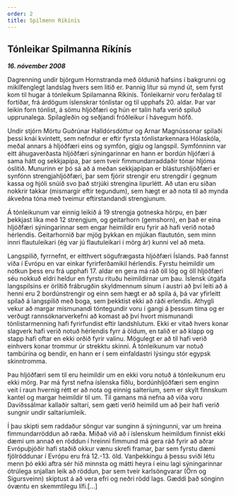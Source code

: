 ```yaml
---
order: 2
title: Spilmenn Ríkínís
---
```


## Tónleikar Spilmanna Ríkínís

***16. nóvember 2008***

Dagrenning undir björgum Hornstranda með öldunið hafsins í bakgrunni og mikilfenglegt landslag hvers sem litið er. Þannig lítur sú mynd út, sem fyrst kom til hugar á tónleikum Spilamanna Ríkínís. Tónleikarnir voru ferðalag til fortíðar, frá árdögum íslenskrar tónlistar og til upphafs 20. aldar. Þar var leikin forn tónlist, á sömu hljóðfæri og hún er talin hafa verið spiluð upprunalega. Spilagleðin og seðjandi fróðleikur í hávegum höfð.

Undir stjórn Mörtu Guðrúnar Halldórsdóttur og Arnar Magnússonar spilaði þessi knái kvintett, sem nefndur er eftir fyrsta tónlistarkennara Hólaskóla, meðal annars á hljóðfæri eins og symfón, gígju og langspil. Symfónninn var eitt áhugaverðasta hljóðfæri sýningarinnar en hann er bordún hljófæri á sama hátt og sekkjapípa, þar sem tveir fimmundarraddaðir tónar hljóma óslitið. Munurinn er þó sá að á meðan sekkjapípan er blásturshljóðfæri er synfónn strengjahljóðfæri, þar sem fjórir strengir eru strengdir í gegnum kassa og hjóli snúið svo það strjúki strengina lipurlétt. Að utan eru síðan nokkrir takkar (mismargir eftir tegundum), sem hægt er að nota til að mynda ákveðna tóna með tveimur eftirstandandi strengjunum.

Á tónleikunum var einnig leikið á 19 strengja gotneska hörpu, en þær þekkjast líka með 12 strengjum, og geitarhorn (gemshorn), en það er eina hljóðfæri sýningarinnar sem engar heimildir eru fyrir að hafi verið notað hérlendis. Geitarhornið bar mjög þykkan en mjúkan flaututón, sem minn innri flautuleikari (ég var jú flautuleikari í mörg ár) kunni vel að meta.

Langspilið, fyrrnefnt, er eitthvert sögufrægasta hljóðfæri Íslands. Það fannst víða í Evrópu en var einkar fyrirferðamikil hérlendis. Fyrstu heimildir um notkun þess eru frá upphafi 17. aldar en gera má ráð öll lög og öll hljóðfæri séu nokkuð eldri heldur en fyrstu rituðu heimildirnar um þau. Íslensk útgáfa langspilsins er örlítið frábrugðin skyldmennum sínum í austri að því leiti að á henni eru 2 bordúnstrengir og einn sem hægt er að spila á, þá var yfirleitt spilað á langspilið með boga, sem þekktist ekki að ráði erlendis. Athygli vekur að margar mismunandi tóntegundir voru í gangi á þessum tíma og er verðugt rannsóknarverkefni að komast að því hvort mismunandi tónlistarmenning hafi fyrirfundist eftir landshlutum.
Ekki er vitað hvers konar slagverk hafi verið notuð hérlendis fyrr á öldum, en talið er að klapp og stapp hafi oftar en ekki orðið fyrir valinu. Mögulegt er að til hafi verið einhvers konar trommur úr strekktu skinni. Á tónleikunum var notuð tambúrína og bendír, en hann er í sem einfaldastri lýsingu stór egypsk skinntromma.

Þau hljóðfæri sem til eru heimildir um en ekki voru notuð á tónleikunum eru ekki mörg. Þar má fyrst nefna íslenska fiðlu, bordúnhljóðfæri sem enginn veit í raun hvernig rétt er að nota og einnig salteríum, sem er skylt finnskum kantel og margar heimildir til um. Til gamans má nefna að víða voru Davíðssálmar kallaðir saltarí, sem gæti verið heimild um að þeir hafi verið sungnir undir saltaríumleik.

Í þau skipti sem raddaður söngur var sunginn á sýningunni, var um hreina fimmundarröddun að ræða. Miðað við að í íslenskum heimildum finnist ekki dæmi um annað en röddun í hreinni fimmund má gera ráð fyrir að aðrar Evrópuþjóðir hafi staðið okkur vænu skrefi framar, þar sem fyrstu dæmi fjölröddunar í Evrópu eru frá 12.-13. öld. Vanþekkingu á þessu sviði létu menn þó ekki aftra sér hið minnsta og mátti heyra í einu lagi sýningarinnar ótrúlega snjallan leik að röddun, þar sem tveir karlsöngvarar (Örn og Sigursveinn) skiptust á að vera efri og neðri rödd lags. Gæddi það sönginn óvæntu en skemmtilegu lífi.[...]
